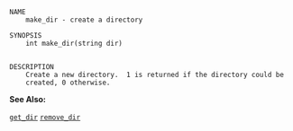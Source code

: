 
```
NAME
	make_dir - create a directory

SYNOPSIS
	int make_dir(string dir)


DESCRIPTION
	Create a new directory.  1 is returned if the directory could be
	created, 0 otherwise.

```

**See Also:**

 [`get_dir`](./get_dir.md)
 [`remove_dir`](./remove_dir.md)
